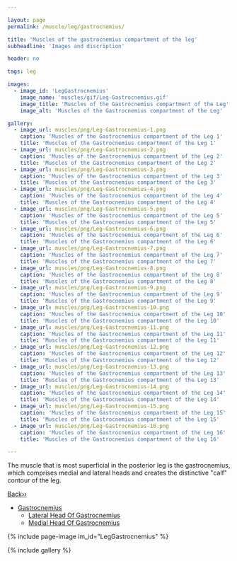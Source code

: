 ```yaml
---

layout: page
permalink: /muscle/leg/gastrocnemius/

title: 'Muscles of the gastrocnemius compartment of the leg'
subheadline: 'Images and discription'

header: no

tags: leg

images:
  - image_id: 'LegGastrocnemius'
    image_name: 'muscles/gif/Leg-Gastrocnemius.gif'
    image_title: 'Muscles of the Gastrocnemius compartment of the Leg'
    image_alt: 'Muscles of the Gastrocnemius compartment of the Leg' 

gallery:
  - image_url: muscles/png/Leg-Gastrocnemius-1.png
    caption: 'Muscles of the Gastrocnemius compartment of the Leg 1'
    title: 'Muscles of the Gastrocnemius compartment of the Leg 1'
  - image_url: muscles/png/Leg-Gastrocnemius-2.png
    caption: 'Muscles of the Gastrocnemius compartment of the Leg 2'
    title: 'Muscles of the Gastrocnemius compartment of the Leg 2'
  - image_url: muscles/png/Leg-Gastrocnemius-3.png
    caption: 'Muscles of the Gastrocnemius compartment of the Leg 3'
    title: 'Muscles of the Gastrocnemius compartment of the Leg 3'
  - image_url: muscles/png/Leg-Gastrocnemius-4.png
    caption: 'Muscles of the Gastrocnemius compartment of the Leg 4'
    title: 'Muscles of the Gastrocnemius compartment of the Leg 4'
  - image_url: muscles/png/Leg-Gastrocnemius-5.png
    caption: 'Muscles of the Gastrocnemius compartment of the Leg 5'
    title: 'Muscles of the Gastrocnemius compartment of the Leg 5'
  - image_url: muscles/png/Leg-Gastrocnemius-6.png
    caption: 'Muscles of the Gastrocnemius compartment of the Leg 6'
    title: 'Muscles of the Gastrocnemius compartment of the Leg 6'
  - image_url: muscles/png/Leg-Gastrocnemius-7.png
    caption: 'Muscles of the Gastrocnemius compartment of the Leg 7'
    title: 'Muscles of the Gastrocnemius compartment of the Leg 7'
  - image_url: muscles/png/Leg-Gastrocnemius-8.png
    caption: 'Muscles of the Gastrocnemius compartment of the Leg 8'
    title: 'Muscles of the Gastrocnemius compartment of the Leg 8'
  - image_url: muscles/png/Leg-Gastrocnemius-9.png
    caption: 'Muscles of the Gastrocnemius compartment of the Leg 9'
    title: 'Muscles of the Gastrocnemius compartment of the Leg 9'
  - image_url: muscles/png/Leg-Gastrocnemius-10.png
    caption: 'Muscles of the Gastrocnemius compartment of the Leg 10'
    title: 'Muscles of the Gastrocnemius compartment of the Leg 10'
  - image_url: muscles/png/Leg-Gastrocnemius-11.png
    caption: 'Muscles of the Gastrocnemius compartment of the Leg 11'
    title: 'Muscles of the Gastrocnemius compartment of the Leg 11'
  - image_url: muscles/png/Leg-Gastrocnemius-12.png
    caption: 'Muscles of the Gastrocnemius compartment of the Leg 12'
    title: 'Muscles of the Gastrocnemius compartment of the Leg 12'
  - image_url: muscles/png/Leg-Gastrocnemius-13.png
    caption: 'Muscles of the Gastrocnemius compartment of the Leg 13'
    title: 'Muscles of the Gastrocnemius compartment of the Leg 13'
  - image_url: muscles/png/Leg-Gastrocnemius-14.png
    caption: 'Muscles of the Gastrocnemius compartment of the Leg 14'
    title: 'Muscles of the Gastrocnemius compartment of the Leg 14'
  - image_url: muscles/png/Leg-Gastrocnemius-15.png
    caption: 'Muscles of the Gastrocnemius compartment of the Leg 15'
    title: 'Muscles of the Gastrocnemius compartment of the Leg 15'
  - image_url: muscles/png/Leg-Gastrocnemius-16.png
    caption: 'Muscles of the Gastrocnemius compartment of the Leg 16'
    title: 'Muscles of the Gastrocnemius compartment of the Leg 16'

---
```


The muscle that is most superficial in the posterior leg is the gastrocnemius, which comprises medial and lateral heads and creates the distinctive "calf" contour of the leg.

[Back››](/muscle/leg/superficialposterior/)

- [Gastrocnemius](/muscle/leg/gastrocnemius/)
  - [Lateral Head Of Gastrocnemius](/muscle/leg/lateralheadofgastrocnemius/)
  - [Medial Head Of Gastrocnemius](/muscle/leg/medialheadofgastrocnemius/)

{% include page-image im_id="LegGastrocnemius" %}

{% include gallery %}
